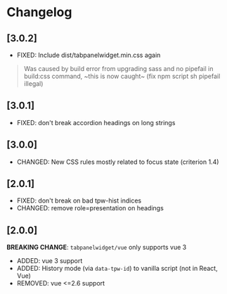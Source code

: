 # Changelog

## [3.0.2]

- FIXED: Include dist/tabpanelwidget.min.css again

> Was caused by build error from upgrading sass and no pipefail in build:css command, ~this is now caught~ (fix npm script sh pipefail illegal)

## [3.0.1]

- FIXED: don't break accordion headings on long strings

## [3.0.0]

- CHANGED: New CSS rules mostly related to focus state (criterion 1.4)

## [2.0.1]

- FIXED: don't break on bad tpw-hist indices
- CHANGED: remove role=presentation on headings

## [2.0.0]

**BREAKING CHANGE**: `tabpanelwidget/vue` only supports vue 3

- ADDED: vue 3 support
- ADDED: History mode (via `data-tpw-id`) to vanilla script (not in React, Vue)
- REMOVED: vue <=2.6 support
